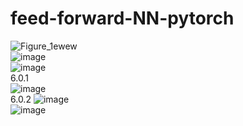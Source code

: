 # feed-forward-NN-pytorch  
![Figure_1ewew](https://github.com/bibasrairockz/feed-forward-NN-pytorch/assets/130794180/c3d4ef14-28e0-4bd6-b5c3-e37ff3f3767b)  
![image](https://github.com/bibasrairockz/feed-forward-NN-pytorch/assets/130794180/2127a9dd-0cd3-4f2d-ae09-481f5582ee43)  
![image](https://github.com/bibasrairockz/feed-forward-NN-pytorch/assets/130794180/c92184fb-0e24-418f-bd87-73f1139d2ab5)  
6.0.1  
![image](https://github.com/bibasrairockz/feed-forward-NN-pytorch/assets/130794180/e3d23409-bc55-4cbd-9528-014e93916644)  
6.0.2
![image](https://github.com/bibasrairockz/feed-forward-NN-pytorch/assets/130794180/9cb9cab2-64ca-4e7b-94cb-55a28f1825b2)  
![image](https://github.com/bibasrairockz/feed-forward-NN-pytorch/assets/130794180/3fd1bcf6-6622-49f7-93d2-8daa7da6718c)  








